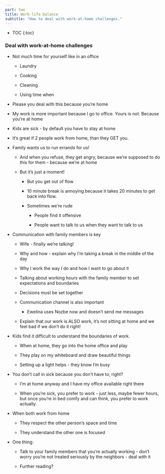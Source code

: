 ```yaml
---
part: two
title: Work-life balance
subtitle: "How to deal with work-at-home challenges."
---
```


* TOC
{:toc}

### Deal with work-at-home challenges

- Not much time for yourself like in an office

	- Laundry

	- Cooking

	- Cleaning

	- Using time when

- Please you deal with this because you’re home

- My work is more important because I go to office. Yours is not. Because you’re at home

- Kids are sick - by default you have to stay at home

- It’s great if 2 people work from home, than they GET you.

- Family wants us to run errands for us!

	- And when you refuse, they get angry, because we’re supposed to do this for them - because we’re at home

	- But it’s just a moment!

		- But you get out of flow

		- 10 minute break is annoying because it takes 20 minutes to get back into flow.

		- Sometimes we’re rude

			- People find it offensive

			- People want to talk to us when they want to talk to us

- Communication with family members is key

	- Wife - finally we’re talking!

	- Why and how - explain why I’m taking a break in the middle of the day

	- Why I work the way I do and how I want to go about it

	- Talking about working hours with the family member to set expectations and boundaries

	- Decisions must be set together

	- Communication channel is also important

		- Ewelina uses Nozbe now and doesn’t send me messages

	- Explain that our work is ALSO work, it’s not sitting at home and we feel bad if we don’t do it right!

- Kids find it difficult to understand the boundaries of work.

	- When at home, they go into the home office and play

	- They play on my whiteboard and draw beautiful things

	- Setting up a light helps - they know I’m busy

- You don’t call in sick because you don’t have to, right?

	- I’m at home anyway and I have my office available right there

	- When you’re sick, you prefer to work - just less, maybe fewer hours, but once you’re in bed comfy and can think, you prefer to work actually.

- When both work from home

	- They respect the other person’s space and time

	- They understand the other one is focused

- One thing:

	- Talk to your family members that you’re actually working - don’t worry you’re not treated seriously by the neighbors - deal with it

	- Further reading?
